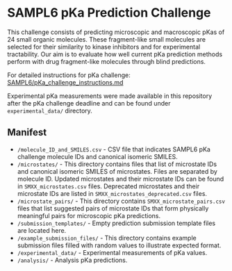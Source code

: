 # SAMPL6 pKa Prediction Challenge

This challenge consists of predicting microscopic and macroscopic pKas of 24 small organic molecules. These fragment-like small molecules are selected for their similarity to kinase inhibitors and for experimental tractability. Our aim is to evaluate how well current pKa prediction methods perform with drug fragment-like molecules through blind predictions.

For detailed instructions for pKa challenge: [SAMPL6/pKa_challenge_instructions.md](../../pKa_challenge_instructions.md)

Experimental pKa measurements were made available in this repository after the pKa challenge deadline and can be found under `experimental_data/` directory.

## Manifest

- `/molecule_ID_and_SMILES.csv` - CSV file that indicates SAMPL6 pKa challenge molecule IDs and canonical isomeric SMILES.
- `/microstates/` - This directory contains files that list of microstate IDs and canonical isomeric SMILES of microstates. Files are separated by molecule ID. Updated microstates and their microstate IDs can be found in `SMXX_microstates.csv` files. Deprecated microstates and their microstate IDs are listed in `SMXX_microstates_deprecated.csv` files.
- `/microstate_pairs/` - This directory contains `SMXX_microstate_pairs.csv` files that list suggested pairs of microstate IDs that form physically meaningful pairs for microscopic pKa predictions. 
- `/submission_templates/` - Empty prediction submission template files are located here.
- `/example_submission_files/` - This directory contains example submission files filled with random values to illustrate expected format.
- `/experimental_data/` - Experimental measurements of pKa values.
- `/analysis/` - Analysis pKa predictions.


